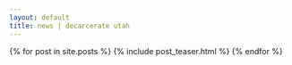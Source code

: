 ```yaml
---
layout: default
title: news | decarcerate utah
---
```


<div class="posts">
  {% for post in site.posts %}
    {% include post_teaser.html %}
  {% endfor %}
</div>

